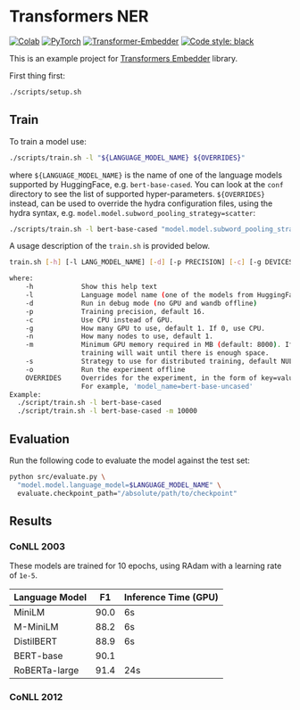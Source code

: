 # Transformers NER

[![Colab](https://colab.research.google.com/assets/colab-badge.svg)](https://colab.research.google.com/drive/1X6zEbRV0sZzcZCVC3Ir2j3TXEUwC0hL-?usp=sharing)
[![PyTorch](https://img.shields.io/badge/PyTorch-orange?logo=pytorch)](https://pytorch.org/)
[![Transformer-Embedder](https://img.shields.io/badge/Transformers%20Embedder-3.0.2-6670ff)](https://github.com/Riccorl/transformers-embedder)
[![Code style: black](https://img.shields.io/badge/code%20style-black-000000)](https://github.com/psf/black)

This is an example project for [Transformers Embedder](https://github.com/Riccorl/transformers-embedder) library.

First thing first:

```bash
./scripts/setup.sh
```

## Train

To train a model use:

```bash
./scripts/train.sh -l "${LANGUAGE_MODEL_NAME} ${OVERRIDES}"
```

where `${LANGUAGE_MODEL_NAME}` is the name of one of the language models supported by HuggingFace, e.g. 
`bert-base-cased`. You can look at the `conf` directory to see the list of supported hyper-parameters.
`${OVERRIDES}` instead, can be used to override the hydra configuration files, using the hydra syntax, e.g.
`model.model.subword_pooling_strategy=scatter`:

```bash
./scripts/train.sh -l bert-base-cased "model.model.subword_pooling_strategy=scatter"
```

A usage description of the `train.sh` is provided below.

```bash
train.sh [-h] [-l LANG_MODEL_NAME] [-d] [-p PRECISION] [-c] [-g DEVICES] [-n NODES] [-m GPU_MEM] [-s STRATEGY] [-o] OVERRIDES

where:
    -h            Show this help text
    -l            Language model name (one of the models from HuggingFace)
    -d            Run in debug mode (no GPU and wandb offline)
    -p            Training precision, default 16.
    -c            Use CPU instead of GPU.
    -g            How many GPU to use, default 1. If 0, use CPU.
    -n            How many nodes to use, default 1.
    -m            Minimum GPU memory required in MB (default: 8000). If less that this,
                  training will wait until there is enough space.
    -s            Strategy to use for distributed training, default NULL.
    -o            Run the experiment offline
    OVERRIDES     Overrides for the experiment, in the form of key=value.
                  For example, 'model_name=bert-base-uncased'
Example:
  ./script/train.sh -l bert-base-cased
  ./script/train.sh -l bert-base-cased -m 10000
```
 
## Evaluation

Run the following code to evaluate the model against the test set:

```bash
python src/evaluate.py \
  "model.model.language_model=$LANGUAGE_MODEL_NAME" \
  evaluate.checkpoint_path="/absolute/path/to/checkpoint"
```

## Results

### CoNLL 2003

These models are trained for 10 epochs, using RAdam with a learning rate of `1e-5`.

| Language Model 	| F1   	| Inference Time (GPU) 	|
|----------------	|------	|----------------------	|
| MiniLM         	| 90.0 	|          6s          	|
| M-MiniLM        | 88.2 	|          6s          	|
| DistilBERT     	| 88.9  |          6s          	|
| BERT-base      	| 90.1 	|                      	|
| RoBERTa-large   | 91.4 	|          24s         	|

### CoNLL 2012